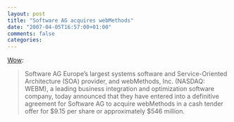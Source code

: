 ```yaml
---
layout: post
title: "Software AG acquires webMethods"
date: "2007-04-05T16:57:00+01:00"
comments: false
categories: 
---
```


<p><a href="http://www.softwareag.com/Corporate/Company/PressRoom/pressreleases/20070405_WebMethods_page.asp">Wow</a>:</p>

<blockquote>
<p>Software AG Europe&#8217;s largest systems software and Service-Oriented Architecture (SOA) provider, and webMethods, Inc. (NASDAQ: WEBM), a leading business integration and optimization software company, today announced that they have entered into a definitive agreement for Software AG to acquire webMethods in a cash tender offer for $9.15 per share or approximately $546 million.</p>
</blockquote>


